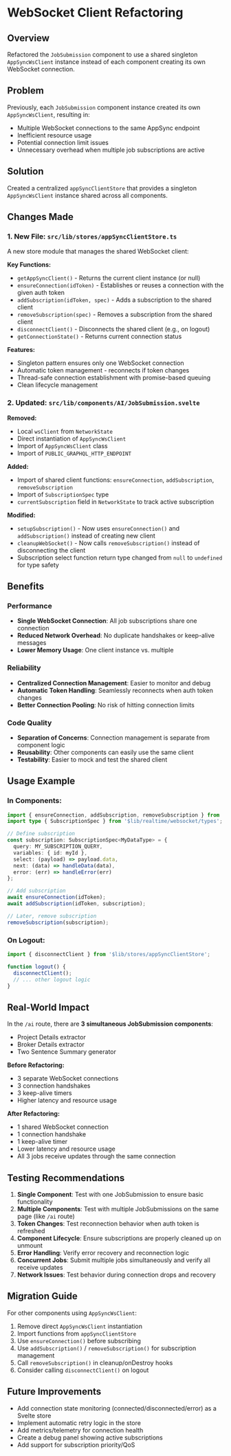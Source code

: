 # WebSocket Client Refactoring

## Overview
Refactored the `JobSubmission` component to use a shared singleton `AppSyncWsClient` instance instead of each component creating its own WebSocket connection.

## Problem
Previously, each `JobSubmission` component instance created its own `AppSyncWsClient`, resulting in:
- Multiple WebSocket connections to the same AppSync endpoint
- Inefficient resource usage
- Potential connection limit issues
- Unnecessary overhead when multiple job subscriptions are active

## Solution
Created a centralized `appSyncClientStore` that provides a singleton `AppSyncWsClient` instance shared across all components.

## Changes Made

### 1. New File: `src/lib/stores/appSyncClientStore.ts`
A new store module that manages the shared WebSocket client:

**Key Functions:**
- `getAppSyncClient()` - Returns the current client instance (or null)
- `ensureConnection(idToken)` - Establishes or reuses a connection with the given auth token
- `addSubscription(idToken, spec)` - Adds a subscription to the shared client
- `removeSubscription(spec)` - Removes a subscription from the shared client
- `disconnectClient()` - Disconnects the shared client (e.g., on logout)
- `getConnectionState()` - Returns current connection status

**Features:**
- Singleton pattern ensures only one WebSocket connection
- Automatic token management - reconnects if token changes
- Thread-safe connection establishment with promise-based queuing
- Clean lifecycle management

### 2. Updated: `src/lib/components/AI/JobSubmission.svelte`

**Removed:**
- Local `wsClient` from `NetworkState`
- Direct instantiation of `AppSyncWsClient`
- Import of `AppSyncWsClient` class
- Import of `PUBLIC_GRAPHQL_HTTP_ENDPOINT`

**Added:**
- Import of shared client functions: `ensureConnection`, `addSubscription`, `removeSubscription`
- Import of `SubscriptionSpec` type
- `currentSubscription` field in `NetworkState` to track active subscription

**Modified:**
- `setupSubscription()` - Now uses `ensureConnection()` and `addSubscription()` instead of creating new client
- `cleanupWebSocket()` - Now calls `removeSubscription()` instead of disconnecting the client
- Subscription select function return type changed from `null` to `undefined` for type safety

## Benefits

### Performance
- **Single WebSocket Connection**: All job subscriptions share one connection
- **Reduced Network Overhead**: No duplicate handshakes or keep-alive messages
- **Lower Memory Usage**: One client instance vs. multiple

### Reliability
- **Centralized Connection Management**: Easier to monitor and debug
- **Automatic Token Handling**: Seamlessly reconnects when auth token changes
- **Better Connection Pooling**: No risk of hitting connection limits

### Code Quality
- **Separation of Concerns**: Connection management is separate from component logic
- **Reusability**: Other components can easily use the same client
- **Testability**: Easier to mock and test the shared client

## Usage Example

### In Components:
```typescript
import { ensureConnection, addSubscription, removeSubscription } from '$lib/stores/appSyncClientStore';
import type { SubscriptionSpec } from '$lib/realtime/websocket/types';

// Define subscription
const subscription: SubscriptionSpec<MyDataType> = {
  query: MY_SUBSCRIPTION_QUERY,
  variables: { id: myId },
  select: (payload) => payload.data,
  next: (data) => handleData(data),
  error: (err) => handleError(err)
};

// Add subscription
await ensureConnection(idToken);
await addSubscription(idToken, subscription);

// Later, remove subscription
removeSubscription(subscription);
```

### On Logout:
```typescript
import { disconnectClient } from '$lib/stores/appSyncClientStore';

function logout() {
  disconnectClient();
  // ... other logout logic
}
```

## Real-World Impact

In the `/ai` route, there are **3 simultaneous JobSubmission components**:
- Project Details extractor
- Broker Details extractor  
- Two Sentence Summary generator

**Before Refactoring:**
- 3 separate WebSocket connections
- 3 connection handshakes
- 3 keep-alive timers
- Higher latency and resource usage

**After Refactoring:**
- 1 shared WebSocket connection
- 1 connection handshake
- 1 keep-alive timer
- Lower latency and resource usage
- All 3 jobs receive updates through the same connection

## Testing Recommendations

1. **Single Component**: Test with one JobSubmission to ensure basic functionality
2. **Multiple Components**: Test with multiple JobSubmissions on the same page (like `/ai` route)
3. **Token Changes**: Test reconnection behavior when auth token is refreshed
4. **Component Lifecycle**: Ensure subscriptions are properly cleaned up on unmount
5. **Error Handling**: Verify error recovery and reconnection logic
6. **Concurrent Jobs**: Submit multiple jobs simultaneously and verify all receive updates
7. **Network Issues**: Test behavior during connection drops and recovery

## Migration Guide

For other components using `AppSyncWsClient`:

1. Remove direct `AppSyncWsClient` instantiation
2. Import functions from `appSyncClientStore`
3. Use `ensureConnection()` before subscribing
4. Use `addSubscription()` / `removeSubscription()` for subscription management
5. Call `removeSubscription()` in cleanup/onDestroy hooks
6. Consider calling `disconnectClient()` on logout

## Future Improvements

- Add connection state monitoring (connected/disconnected/error) as a Svelte store
- Implement automatic retry logic in the store
- Add metrics/telemetry for connection health
- Create a debug panel showing active subscriptions
- Add support for subscription priority/QoS

